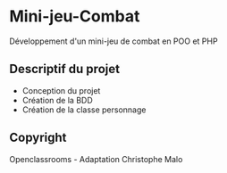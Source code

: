 # Mini-jeu-Combat
Développement d'un mini-jeu de combat en POO et PHP

## Descriptif du projet
- Conception du projet
- Création de la BDD
- Création de la classe personnage

## Copyright
Openclassrooms - Adaptation Christophe Malo
